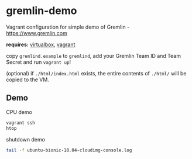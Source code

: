# gremlin-demo
Vagrant configuration for simple demo of Gremlin - https://www.gremlin.com

**requires:** [virtualbox](https://www.virtualbox.org), [vagrant](https://www.vagrantup.com)

copy `gremlind.example` to `gremlind`, add your Gremlin Team ID and Team Secret and run `vagrant up`!

(optional) if `./html/index.html` exists, the entire contents of `./html/` will be copied to the VM.

## Demo

CPU demo
```sh
vagrant ssh
htop
```

shutdown demo
```sh
tail -f ubuntu-bionic-18.04-cloudimg-console.log
```
